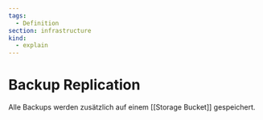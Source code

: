 ```yaml
---
tags:
  - Definition
section: infrastructure
kind:
  - explain
---
```


# Backup Replication

Alle Backups werden zusätzlich auf einem [[Storage Bucket]] gespeichert.
